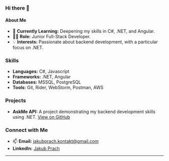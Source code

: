 ### Hi there 👋

#### About Me
- 🌱 **Currently Learning:** Deepening my skills in C#, .NET, and Angular.
- 👨‍💻 **Role:** Junior Full-Stack Developer.
- 💡 **Interests:** Passionate about backend development, with a particular focus on .NET.

### Skills
- **Languages:** C#, Javascript
- **Frameworks:** .NET, Angular
- **Databases:** MSSQL, PostgreSQL
- **Tools:** Git, Rider, WebStorm, Postman, AWS

### Projects
- **AskMe API:** A project demonstrating my backend development skills using .NET. [View on GitHub](https://github.com/jakubprach/askMeAPI)

### Connect with Me
- 📫 **Email:** jakubprach.kontakt@gmail.com
- **LinkedIn:** [Jakub Prach](www.linkedin.com/in/jakub-prach-69219b203)
---

